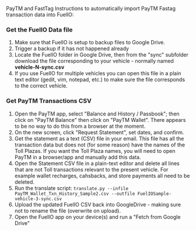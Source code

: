 PayTM and FastTag
Instructions to automatically import PayTM Fastag transaction data into FuelIO:


### Get the FuelIO Data file
1. Make sure that FuelIO is setup to backup files to Google Drive.
2. Trigger a backup if it has not happened already
3. Locate the FuelIO folder in Google Drive, then from the "sync" subfolder download the file corresponding to your vehicle - normally named **vehicle-N-sync.csv**
4. If you use FuelIO for multiple vehicles you can open this file in a plain text editor (gedit, vim, notepad, etc.) to make sure the file corresponds to the correct vehicle.

### Get PayTM Transactions CSV
1. Open the PayTM app, select "Balance and History / Passbook"; then click on "PayTM Balance" then click on "PayTM Wallet". There appears to be no way to do this from a browser at the moment.
2. On the new screen, click "Request Statement", set dates, and confirm.
3. Get the statement as a text (CSV) file in your email. This file has all the transaction data but does not (for some reason) have the names of the Toll Plazas. If you want the Toll Plaza names, you will need to open PayTM in a browser/app and manually add this data.
4. Open the Statement CSV file in a plain-text editor and delete all lines that are not Toll transactions relevant to the present vehicle. For example wallet recharges, cahsbacks, and store payments all need to be deleted.
5. Run the translate script:
```translate.py --infile PayTM_Wallet_Txn_History_Sample2.csv --outfile FuelIOSample-vehicle-3-sync.csv```
6. Upload the updated FuelIO CSV back into GoogleDrive - making sure not to rename the file (overwrite on upload).
7. Open the FuelIO app on your device(s) and run a "Fetch from Google Drive"
